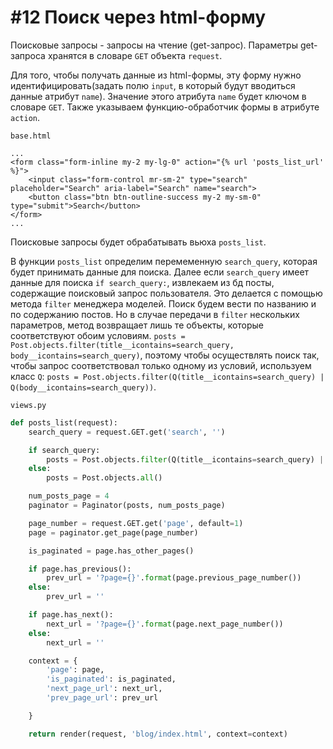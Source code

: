 # #12 Поиск через html-форму
Поисковые запросы - запросы на чтение (get-запрос). Параметры get-запроса хранятся в словаре `GET` объекта `request`.

Для того, чтобы получать данные из html-формы, эту форму нужно идентифицировать(задать полю `input`, в который будут вводиться данные атрибут `name`). Значение этого атрибута `name` будет ключом в словаре `GET`. Также указываем функцию-обработчик формы в атрибуте `action`.

`base.html`
```django
...
<form class="form-inline my-2 my-lg-0" action="{% url 'posts_list_url' %}">
	<input class="form-control mr-sm-2" type="search" placeholder="Search" aria-label="Search" name="search">
	<button class="btn btn-outline-success my-2 my-sm-0" type="submit">Search</button>
</form>
...
```

Поисковые запросы будет обрабатывать вьюха `posts_list`.

В функции `posts_list` определим перемеменную `search_query`, которая будет принимать данные для поиска.
Далее если `search_query` имеет данные для поиска `if search_query:`, извлекаем из бд посты, содержащие поисковый запрос пользователя. Это делается с помощью метода `filter` менеджера моделей. Поиск будем вести по названию и по содержанию постов. Но в случае передачи в `filter` нескольких параметров, метод возвращает лишь те объекты, которые соответствуют обоим условиям. `posts = Post.objects.filter(title__icontains=search_query, body__icontains=search_query)`, поэтому чтобы осуществлять поиск так, чтобы запрос соответствовал только одному из условий,  используем класс `Q`: `posts = Post.objects.filter(Q(title__icontains=search_query) | Q(body__icontains=search_query))`.

`views.py`
```python
def posts_list(request):
    search_query = request.GET.get('search', '')

    if search_query:
        posts = Post.objects.filter(Q(title__icontains=search_query) | Q(body__icontains=search_query))
    else:
        posts = Post.objects.all()

    num_posts_page = 4
    paginator = Paginator(posts, num_posts_page)

    page_number = request.GET.get('page', default=1)
    page = paginator.get_page(page_number)

    is_paginated = page.has_other_pages()

    if page.has_previous():
        prev_url = '?page={}'.format(page.previous_page_number())
    else:
        prev_url = ''

    if page.has_next():
        next_url = '?page={}'.format(page.next_page_number())
    else:
        next_url = ''

    context = {
        'page': page,
        'is_paginated': is_paginated,
        'next_page_url': next_url,
        'prev_page_url': prev_url

    }

    return render(request, 'blog/index.html', context=context)
```